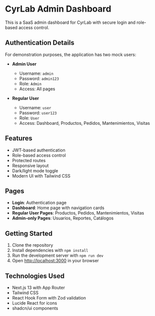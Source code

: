 # CyrLab Admin Dashboard

This is a SaaS admin dashboard for CyrLab with secure login and role-based access control.

## Authentication Details

For demonstration purposes, the application has two mock users:

- **Admin User**
  - Username: `admin`
  - Password: `admin123`
  - Role: `Admin`
  - Access: All pages

- **Regular User**
  - Username: `user`
  - Password: `user123`
  - Role: `User`
  - Access: Dashboard, Productos, Pedidos, Mantenimientos, Visitas

## Features

- JWT-based authentication
- Role-based access control
- Protected routes
- Responsive layout
- Dark/light mode toggle
- Modern UI with Tailwind CSS

## Pages

- **Login**: Authentication page
- **Dashboard**: Home page with navigation cards
- **Regular User Pages**: Productos, Pedidos, Mantenimientos, Visitas
- **Admin-only Pages**: Usuarios, Reportes, Catálogos

## Getting Started

1. Clone the repository
2. Install dependencies with `npm install`
3. Run the development server with `npm run dev`
4. Open [http://localhost:3000](http://localhost:3000) in your browser

## Technologies Used

- Next.js 13 with App Router
- Tailwind CSS
- React Hook Form with Zod validation
- Lucide React for icons
- shadcn/ui components